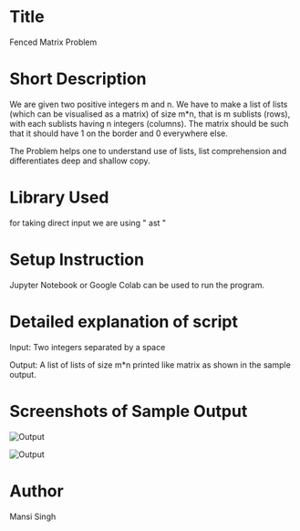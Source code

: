 # Title 
Fenced Matrix Problem
# Short Description 
We are given two positive integers m and n.
We have to make a list of lists (which can be visualised as a matrix) of size m*n, that is m sublists (rows), with each sublists having n integers (columns). 
The matrix should be such that it should have 1 on the border and 0 everywhere else. 

The Problem helps one to understand use of lists, list comprehension and differentiates deep and shallow copy.

# Library Used 
for taking direct input we are using " ast "

# Setup Instruction 
Jupyter Notebook or Google Colab can be used to run the program.
# Detailed explanation of script 
Input:
Two integers separated by a space

Output:
A list of lists of size m*n printed like matrix as shown in the sample output.

# Screenshots of Sample Output

![Output](Images/I1.png)

![Output](Images/I2.png)

# Author 
Mansi Singh
